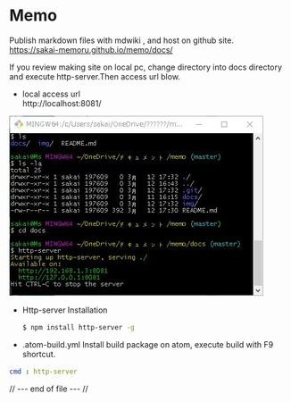 Memo
==============

Publish markdown files with mdwiki , and host on github site.  
https://sakai-memoru.github.io/memo/docs/

If you review making site on local pc, change directory into docs directory and execute http-server.Then access url blow.

* local access url  
http://localhost:8081/

![http-server-execution](img/http-server-execution.jpg)


* Http-server Installation
  ```bash
  $ npm install http-server -g
  ```

* .atom-build.yml
Install build package on atom, execute build with F9 shortcut.
```yml
cmd : http-server
```


// --- end of file --- //
